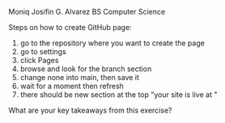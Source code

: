 Moniq Josifin G. Alvarez
BS Computer Science

<Live Website Link>

Steps on how to create GitHub page:
1. go to the repository where you want to create the page
2. go to settings
3. click Pages
4. browse and look for the branch section
5. change none into main, then save it
6. wait for a moment then refresh
7. there should be new section at the top "your site is live at <link>"

What are your key takeaways from this exercise?


